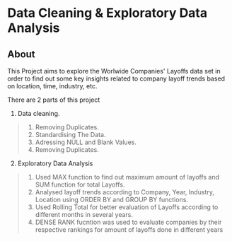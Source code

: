 # Data Cleaning & Exploratory Data Analysis
## About
This Project aims to explore the Worlwide Companies' Layoffs data set in order to find out some key insights related to company layoff trends based on location, time, industry, etc.

There are 2 parts of this project
1. Data cleaning.
>  1. Removing Duplicates.
>  2. Standardising The Data.
>  3. Adressing NULL and Blank Values.
>  4. Removing Duplicates.
2. Exploratory Data Analysis
>  1. Used MAX function to find out maximum amount of layoffs and SUM function for total Layoffs.
>  2. Analysed layoff trends according to Company, Year, Industry, Location using ORDER BY and GROUP BY functions.
>  3. Used Rolling Total for better evaluation of Layoffs according to different months in several years.
>  4. DENSE RANK fucntion was used to evaluate companies by their respective rankings for amount of layoffs done in different years

